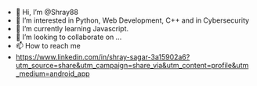 - 👋 Hi, I’m @Shray88
- 👀 I’m interested in Python, Web Development, C++ and in Cybersecurity 
- 🌱 I’m currently learning Javascript.
- 💞️ I’m looking to collaborate on ...
- 📫 How to reach me
- https://www.linkedin.com/in/shray-sagar-3a15902a6?utm_source=share&utm_campaign=share_via&utm_content=profile&utm_medium=android_app

<!---
Shray88/Shray88 is a ✨ special ✨ repository because its `README.md` (this file) appears on your GitHub profile.
You can click the Preview link to take a look at your changes.
--->
